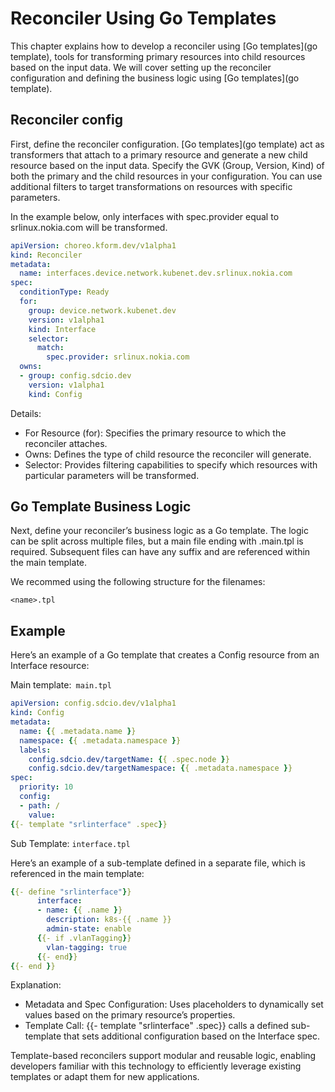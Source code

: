 # Reconciler Using Go Templates

This chapter explains how to develop a reconciler using [Go templates](go template), tools for transforming primary resources into child resources based on the input data. We will cover setting up the reconciler configuration and defining the business logic using [Go templates](go template).

## Reconciler config

First, define the reconciler configuration. [Go templates](go template) act as transformers that attach to a primary resource and generate a new child resource based on the input data. Specify the GVK (Group, Version, Kind) of both the primary and the child resources in your configuration. You can use additional filters to target transformations on resources with specific parameters.

In the example below, only interfaces with spec.provider equal to srlinux.nokia.com will be transformed.

```yaml
apiVersion: choreo.kform.dev/v1alpha1
kind: Reconciler
metadata:
  name: interfaces.device.network.kubenet.dev.srlinux.nokia.com
spec: 
  conditionType: Ready
  for: 
    group: device.network.kubenet.dev
    version: v1alpha1
    kind: Interface
    selector: 
      match:
        spec.provider: srlinux.nokia.com
  owns:
  - group: config.sdcio.dev
    version: v1alpha1
    kind: Config
```

Details:

- For Resource (for): Specifies the primary resource to which the reconciler attaches.
- Owns: Defines the type of child resource the reconciler will generate.
- Selector: Provides filtering capabilities to specify which resources with particular parameters will be transformed.


## Go Template Business Logic

Next, define your reconciler’s business logic as a Go template. The logic can be split across multiple files, but a main file ending with .main.tpl is required. Subsequent files can have any suffix and are referenced within the main template.

We recommed using the following structure for the filenames:

`<name>.tpl`

## Example

Here’s an example of a Go template that creates a Config resource from an Interface resource:

Main template:` main.tpl`

```yaml
apiVersion: config.sdcio.dev/v1alpha1
kind: Config
metadata:
  name: {{ .metadata.name }}
  namespace: {{ .metadata.namespace }}
  labels:
    config.sdcio.dev/targetName: {{ .spec.node }}
    config.sdcio.dev/targetNamespace: {{ .metadata.namespace }}
spec:
  priority: 10
  config:
  - path: /
    value: 
{{- template "srlinterface" .spec}}
```

Sub Template: `interface.tpl`

Here’s an example of a sub-template defined in a separate file, which is referenced in the main template:

```yaml
{{- define "srlinterface"}}
      interface:
      - name: {{ .name }}
        description: k8s-{{ .name }}
        admin-state: enable
      {{- if .vlanTagging}}
        vlan-tagging: true
      {{- end}}
{{- end }}
```

Explanation:

- Metadata and Spec Configuration: Uses placeholders to dynamically set values based on the primary resource’s properties.
- Template Call: {{- template "srlinterface" .spec}} calls a defined sub-template that sets additional configuration based on the Interface spec.

Template-based reconcilers support modular and reusable logic, enabling developers familiar with this technology to efficiently leverage existing templates or adapt them for new applications.

[go template]: https://pkg.go.dev/text/template